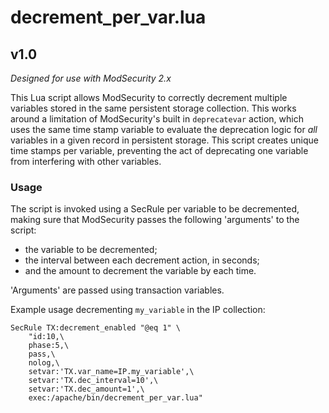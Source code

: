 # decrement_per_var.lua

## v1.0

*Designed for use with ModSecurity 2.x*

This Lua script allows ModSecurity to correctly decrement multiple variables stored in the same persistent storage collection. This works around a limitation of ModSecurity's built in `deprecatevar` action, which uses the same time stamp variable to evaluate the deprecation logic for *all* variables in a given record in persistent storage. This script creates unique time stamps per variable, preventing the act of deprecating one variable from interfering with other variables.

### Usage

The script is invoked using a SecRule per variable to be decremented, making sure that ModSecurity passes the following 'arguments' to the script:

- the variable to be decremented;
- the interval between each decrement action, in seconds;
- and the amount to decrement the variable by each time.

'Arguments' are passed using transaction variables.

Example usage decrementing `my_variable` in the IP collection:

	SecRule TX:decrement_enabled "@eq 1" \
		"id:10,\
		phase:5,\
		pass,\
		nolog,\
		setvar:'TX.var_name=IP.my_variable',\
		setvar:'TX.dec_interval=10',\
		setvar:'TX.dec_amount=1',\
		exec:/apache/bin/decrement_per_var.lua"
